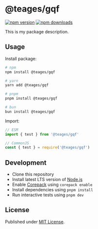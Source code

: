 # @teages/gqf

[![npm version][npm-version-src]][npm-version-href]
[![npm downloads][npm-downloads-src]][npm-downloads-href]

<!-- [![bundle][bundle-src]][bundle-href] -->
<!-- [![Codecov][codecov-src]][codecov-href] -->

This is my package description.

## Usage

Install package:

```sh
# npm
npm install @teages/gqf

# yarn
yarn add @teages/gqf

# pnpm
pnpm install @teages/gqf

# bun
bun install @teages/gqf
```

Import:

```js
// ESM
import { test } from '@teages/gqf'

// CommonJS
const { test } = require('@teages/gqf')
```

## Development

- Clone this repository
- Install latest LTS version of [Node.js](https://nodejs.org/en/)
- Enable [Corepack](https://github.com/nodejs/corepack) using `corepack enable`
- Install dependencies using `pnpm install`
- Run interactive tests using `pnpm dev`

## License

Published under [MIT License](./LICENSE).

<!-- Badges -->

[npm-version-src]: https://img.shields.io/npm/v/@teages/gqf?style=flat&color=blue
[npm-version-href]: https://npmjs.com/package/@teages/gqf
[npm-downloads-src]: https://img.shields.io/npm/dm/@teages/gqf?style=flat&color=blue
[npm-downloads-href]: https://npmjs.com/package/@teages/gqf

<!-- [codecov-src]: https://img.shields.io/codecov/c/gh/Teages/gqf/main?style=flat&color=blue
[codecov-href]: https://codecov.io/gh/Teages/gqf

[bundle-src]: https://img.shields.io/bundlephobia/minzip/@teages/gqf?style=flat&color=blue
[bundle-href]: https://bundlephobia.com/result?p=@teages/gqf -->

